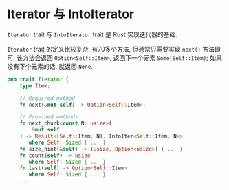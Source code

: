 
# Iterator 与 IntoIterator

`Iterator` trait 与 `IntoIterator` trait 是 Rust 实现迭代器的基础.

`Iterator` trait 的定义比较复杂, 有70多个方法, 但通常只需要实现 `next()` 方法即可.
该方法会返回 `Option<Self::Item>`, 返回下一个元素 `Some(Self::Item)`; 如果没有下个元素的话, 就返回 `None`.


```rust
pub trait Iterator {
    type Item;

    // Required method
    fn next(&mut self) -> Option<Self::Item>;

    // Provided methods
    fn next_chunk<const N: usize>(
        &mut self
    ) -> Result<[Self::Item; N], IntoIter<Self::Item, N>>
       where Self: Sized { ... }
    fn size_hint(&self) -> (usize, Option<usize>) { ... }
    fn count(self) -> usize
       where Self: Sized { ... }
    fn last(self) -> Option<Self::Item>
       where Self: Sized { ... }
    ...
```
